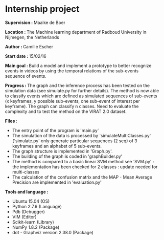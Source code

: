 <h1>Internship project</h1>
<p><strong>Supervision : </strong>Maaike de Boer</h1>
<p><strong>Location : </strong>The Machine learning department of Radboud University in Nijmegen, the Netherlands</p>
<p><strong>Author : </strong>Camille Escher</p>

<p><strong>Start date : </strong>   15/02/16</br></p>

<p><strong>Main goal : </strong>Build a model and implement a prototype to better recognize events in videos by using the temporal relations of the sub-events sequence of events. </br>
<p><strong>Progress : </strong>The graph and the inference process has been tested on the simulation data (see simulate.py for further details). The method is now able to classify events which are defined as simulated sequences of sub-events (x keyframes, y possible sub-events, one sub-event of interest per keyframe). The graph can classify n classes. Need to evaluate the complexity and to test the method on the VIRAT 2.0 dataset.</br></p>

<p><strong>Files : </strong>
<ul>
<li>The entry point of the program is 'main.py'</li>
<li>The simulation of the data is processed by 'simulateMultiClasses.py' ('simulate.py' only generate particular sequences (2 seq) of 3 keyframes and an alphabet of 5 sub-events.</li>
<li>The graph structure is implemented in 'Graph.py'.</li>
<li>The building of the graph is coded in 'graphBuilder.py'</li>
<li>The method is compared to a basic linear SVM method see 'SVM.py' : the implementation has been checked for 2 classes : update needed for multi-classes</li>
<li>The calculation of the confusion matrix and the MAP - Mean Average Precision are implemented in 'evaluation.py'</li>
</ul>

<strong>Tools and language : </strong>
<ul>
<li>Ubuntu 15.04 (OS) </li>
<li>Python 2.7.9 (Language)</li>
<li>Pdb (Debugger)</li>
<li>VIM (Editor)</li>
<li>Scikit-learn (Library)</li>
<li>NumPy 1.8.2 (Package)</li>
<li>dot - Graphviz version 2.38.0 (Package)</li>
</ul>

